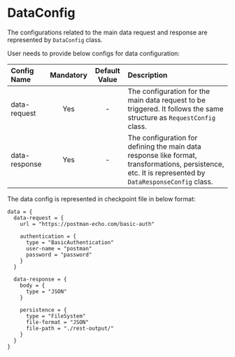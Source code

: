 # DataConfig

The configurations related to the main data request and response are represented by `DataConfig` class.

User needs to provide below configs for data configuration:

| Config Name   | Mandatory | Default Value | Description                                                                                                                                            |
|:--------------|:---------:|:-------------:|:-------------------------------------------------------------------------------------------------------------------------------------------------------|
| data-request  |    Yes    |       -       | The configuration for the main data request to be triggered. It follows the same structure as `RequestConfig` class.                                   |
| data-response |    Yes    |       -       | The configuration for defining the main data response like format, transformations, persistence, etc. It is represented by `DataResponseConfig` class. |

The data config is represented in checkpoint file in below format:

```hocon
data = {
  data-request = {
    url = "https://postman-echo.com/basic-auth"

    authentication = {
      type = "BasicAuthentication"
      user-name = "postman"
      password = "password"
    }
  }

  data-response = {
    body = {
      type = "JSON"
    }

    persistence = {
      type = "FileSystem"
      file-format = "JSON"
      file-path = "./rest-output/"
    }
  }
}
```
